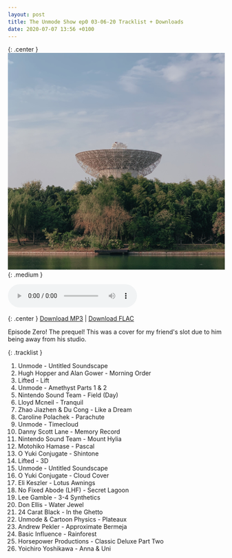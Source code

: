 ```yaml
---
layout: post
title: The Unmode Show ep0 03-06-20 Tracklist + Downloads
date: 2020-07-07 13:56 +0100
---
```


{: .center }
![The Unmode Show ep0](/assets/img/unmode_show_covers/ep00.jpg){: .medium }

<div class="center "><audio class="medium" controls src="https://vps.cleverna.me/unmode_opus/The Unmode Show ep0 03-06-20 (Carpe DMs guest slot).opus"></audio></div>

{: .center }
[Download MP3](https://drive.google.com/file/d/1ZiExd6gU_8VnzwxxGKt5Mtj_1G_kJrl9/view?usp=sharing) \| [Download FLAC](https://drive.google.com/file/d/1qz0BL3H3-e_fr5A7pySOoRgY7MitjHoS/view?usp=sharing)

Episode Zero! The prequel! This was a cover for my friend's slot due to him being away from his studio.

{: .tracklist }
01. <span class="artist">Unmode</span> - Untitled Soundscape
02. <span class="artist">Hugh Hopper and Alan Gower</span> - Morning Order
03. <span class="artist">Lifted</span> - Lift
04. <span class="artist">Unmode</span> - Amethyst Parts 1 & 2
05. <span class="artist">Nintendo Sound Team</span> - Field (Day)
06. <span class="artist">Lloyd Mcneil</span> - Tranquil
07. <span class="artist">Zhao Jiazhen & Du Cong</span> - Like a Dream
08. <span class="artist">Caroline Polachek</span> - Parachute
09. <span class="artist">Unmode</span> - Timecloud
10. <span class="artist">Danny Scott Lane</span> - Memory Record
11. <span class="artist">Nintendo Sound Team</span> - Mount Hylia
12. <span class="artist">Motohiko Hamase</span> - Pascal
13. <span class="artist">O Yuki Conjugate</span> - Shintone
14. <span class="artist">Lifted</span> - 3D
15. <span class="artist">Unmode</span> - Untitled Soundscape
16. <span class="artist">O Yuki Conjugate</span> - Cloud Cover
17. <span class="artist">Eli Keszler</span> - Lotus Awnings
18. <span class="artist">No Fixed Abode (LHF)</span> - Secret Lagoon
19. <span class="artist">Lee Gamble</span> - 3-4 Synthetics
20. <span class="artist">Don Ellis</span> - Water Jewel
21. <span class="artist">24 Carat Black</span> - In the Ghetto
22. <span class="artist">Unmode & Cartoon Physics</span> - Plateaux
23. <span class="artist">Andrew Pekler</span> - Approximate Bermeja
24. <span class="artist">Basic Influence</span> - Rainforest
25. <span class="artist">Horsepower Productions</span> - Classic Deluxe Part Two
26. <span class="artist">Yoichiro Yoshikawa</span> - Anna & Uni
